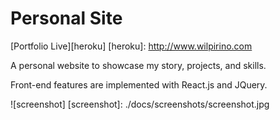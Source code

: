 # Personal Site

[Portfolio Live][heroku]
[heroku]: http://www.wilpirino.com

A personal website to showcase my story, projects, and skills.

Front-end features are implemented with React.js and JQuery.

![screenshot]
[screenshot]: ./docs/screenshots/screenshot.jpg
